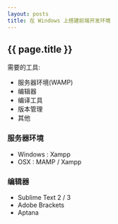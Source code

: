 ```yaml
---
layout: posts
title: 在 Windows 上搭建前端开发环境
---
```


## {{ page.title }}

需要的工具:

- 服务器环境(WAMP)
- 编辑器
- 编译工具
- 版本管理
- 其他

### 服务器环境

 - Windows : Xampp
 - OSX : MAMP / Xampp

### 编辑器

- Sublime Text 2 / 3
- Adobe Brackets
- Aptana

